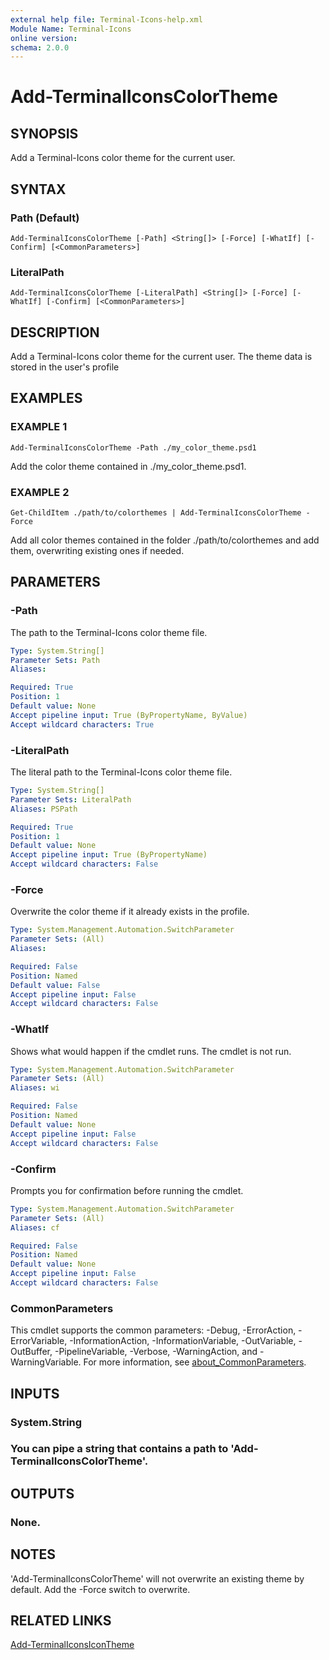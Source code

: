 ```yaml
---
external help file: Terminal-Icons-help.xml
Module Name: Terminal-Icons
online version:
schema: 2.0.0
---
```


# Add-TerminalIconsColorTheme

## SYNOPSIS
Add a Terminal-Icons color theme for the current user.

## SYNTAX

### Path (Default)
```
Add-TerminalIconsColorTheme [-Path] <String[]> [-Force] [-WhatIf] [-Confirm] [<CommonParameters>]
```

### LiteralPath
```
Add-TerminalIconsColorTheme [-LiteralPath] <String[]> [-Force] [-WhatIf] [-Confirm] [<CommonParameters>]
```

## DESCRIPTION
Add a Terminal-Icons color theme for the current user.
The theme data
is stored in the user's profile

## EXAMPLES

### EXAMPLE 1
```
Add-TerminalIconsColorTheme -Path ./my_color_theme.psd1
```

Add the color theme contained in ./my_color_theme.psd1.

### EXAMPLE 2
```
Get-ChildItem ./path/to/colorthemes | Add-TerminalIconsColorTheme -Force
```

Add all color themes contained in the folder ./path/to/colorthemes and add them,
overwriting existing ones if needed.

## PARAMETERS

### -Path
The path to the Terminal-Icons color theme file.

```yaml
Type: System.String[]
Parameter Sets: Path
Aliases:

Required: True
Position: 1
Default value: None
Accept pipeline input: True (ByPropertyName, ByValue)
Accept wildcard characters: True
```

### -LiteralPath
The literal path to the Terminal-Icons color theme file.

```yaml
Type: System.String[]
Parameter Sets: LiteralPath
Aliases: PSPath

Required: True
Position: 1
Default value: None
Accept pipeline input: True (ByPropertyName)
Accept wildcard characters: False
```

### -Force
Overwrite the color theme if it already exists in the profile.

```yaml
Type: System.Management.Automation.SwitchParameter
Parameter Sets: (All)
Aliases:

Required: False
Position: Named
Default value: False
Accept pipeline input: False
Accept wildcard characters: False
```

### -WhatIf
Shows what would happen if the cmdlet runs.
The cmdlet is not run.

```yaml
Type: System.Management.Automation.SwitchParameter
Parameter Sets: (All)
Aliases: wi

Required: False
Position: Named
Default value: None
Accept pipeline input: False
Accept wildcard characters: False
```

### -Confirm
Prompts you for confirmation before running the cmdlet.

```yaml
Type: System.Management.Automation.SwitchParameter
Parameter Sets: (All)
Aliases: cf

Required: False
Position: Named
Default value: None
Accept pipeline input: False
Accept wildcard characters: False
```

### CommonParameters
This cmdlet supports the common parameters: -Debug, -ErrorAction, -ErrorVariable, -InformationAction, -InformationVariable, -OutVariable, -OutBuffer, -PipelineVariable, -Verbose, -WarningAction, and -WarningVariable. For more information, see [about_CommonParameters](http://go.microsoft.com/fwlink/?LinkID=113216).

## INPUTS

### System.String
### You can pipe a string that contains a path to 'Add-TerminalIconsColorTheme'.
## OUTPUTS

### None.
## NOTES
'Add-TerminalIconsColorTheme' will not overwrite an existing theme by default.
Add the -Force switch to overwrite.

## RELATED LINKS

[Add-TerminalIconsIconTheme]()


